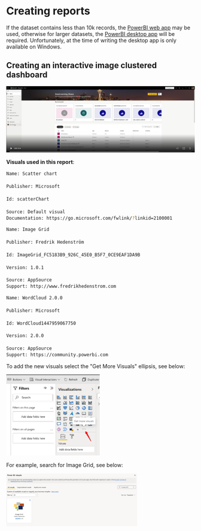 # Creating reports

If the dataset contains less than 10k records, the [PowerBI web app](https://powerbi.microsoft.com/en-us/) may be used, otherwise for larger datasets, the [PowerBI desktop app](https://www.microsoft.com/en-gb/download/details.aspx?id=58494) will be required. Unfortunately, at the time of writing the desktop app is only available on Windows.

## Creating an interactive image clustered dashboard

[![Create an interactive dashboard for clustered images](../../images/istanbul_create_dashboard.png)](https://user-images.githubusercontent.com/9840775/162421716-0d737bca-44da-43fb-af65-9581cbaeb3ef.mp4)

**Visuals used in this report**:

```bash
Name: Scatter chart

Publisher: Microsoft

Id: scatterChart

Source: Default visual
Documentation: https://go.microsoft.com/fwlink/?linkid=2100001
```

```bash
Name: Image Grid

Publisher: Fredrik Hedenström

Id: ImageGrid_FC5183B9_926C_45E0_B5F7_0CE9EAF1DA9B

Version: 1.0.1

Source: AppSource
Support: http://www.fredrikhedenstrom.com
```

```bash
Name: WordCloud 2.0.0

Publisher: Microsoft

Id: WordCloud1447959067750

Version: 2.0.0

Source: AppSource
Support: https://community.powerbi.com
```

To add the new visuals select the "Get More Visuals" ellipsis, see below:

<img src="../../images/get_more_visuals.png" alt="get more visuals in PowerBI" width="250"/>

For example, search for Image Grid, see below:

<img src="../../images/image_grid.png" alt="Add image grid" width="350"/>
